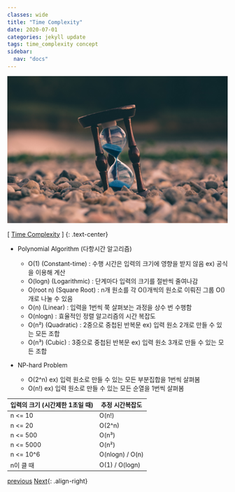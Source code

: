 ```yaml
---
classes: wide
title: "Time Complexity"
date: 2020-07-01
categories: jekyll update
tags: time_complexity concept
sidebar:
  nav: "docs"
---
```


![Image of Time Complexity](/assets/images/time_complexity.jpg "Time Complexity")

[ [Time Complexity](https://en.wikipedia.org/wiki/Time_complexity, "Wikipedia (Time Complexity)") ]
{: .text-center}

* Polynomial Algorithm (다항시간 알고리즘)
  + O(1) (Constant-time) : 수행 시간은 입력의 크기에 영향을 받지 않음
    ex) 공식을 이용해 계산
  + O(logn) (Logarithmic) : 단계마다 입력의 크기를 절반씩 줄여나감
  + O(root n) (Square Root) : n개 원소를 각 O()개씩의 원소로 이뤄진 그룹 O()개로 나눌 수 있음
  + O(n) (Linear) : 입력을 1번씩 쭉 살펴보는 과정을 상수 번 수행함
  + O(nlogn) : 효율적인 정렬 알고리즘의 시간 복잡도
  + O(n²) (Quadratic) : 2중으로 중첩된 반복문 ex) 입력 원소 2개로 만들 수 있는 모든 조합
  + O(n³) (Cubic) : 3중으로 중첩된 반복문 ex) 입력 원소 3개로 만들 수 있는 모든 조합

* NP-hard Problem
  + O(2^n)
    ex) 입력 원소로 만들 수 있는 모든 부분집합을 1번씩 살펴봄
  + O(n!)
    ex) 입력 원소로 만들 수 있는 모든 순열을 1번씩 살펴봄

입력의 크기 (시간제한 1초일 때) | 추정 시간복잡도
----------------------------- | --------------
n <= 10 | O(n!)
n <= 20 | O(2^n)
n <= 500 | O(n³)
n <= 5000 | O(n²)
n <= 10^6 | O(nlogn) / O(n)
n이 클 때 | O(1) / O(logn)


<a href="https://changpulmu.github.io/jekyll/update/Algorithm-post/" class="btn btn--inverse btn--large">previous</a>
<a href="https://changpulmu.github.io/jekyll/update/Recursion-Algorithm-post/" class="btn btn--inverse btn--large">Next</a>{: .align-right}
